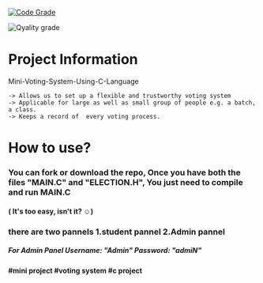 [![Code Grade](https://www.code-inspector.com/project/27819/score/svg)](https://frontend.code-inspector.com/public/project/27819/Stepin_votingsystem/dashboard)

![Qyality grade](https://www.code-inspector.com/project/27819/status/svg)
# Project Information
 Mini-Voting-System-Using-C-Language

    -> Allows us to set up a flexible and trustworthy voting system
    -> Applicable for large as well as small group of people e.g. a batch, a class.
    -> Keeps a record of  every voting process.

# How to use?
### You can fork or download the repo, Once you have both the files "MAIN.C" and "ELECTION.H", You just need to compile and run MAIN.C
#### ( It's too easy, isn't it? ☺)
### there are two pannels 1.student pannel 2.Admin pannel               
##### For Admin Panel  Username: "Admin" Password: "admiN"
#### #mini project #voting system #c project

